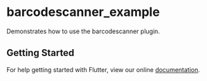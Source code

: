 # barcodescanner_example

Demonstrates how to use the barcodescanner plugin.

## Getting Started

For help getting started with Flutter, view our online
[documentation](http://flutter.io/).
